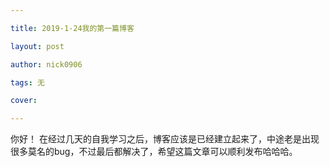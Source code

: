 ```yaml
---

title: 2019-1-24我的第一篇博客

layout: post

author: nick0906

tags: 无

cover: 

---      
```



你好！
在经过几天的自我学习之后，博客应该是已经建立起来了，中途老是出现很多莫名的bug，不过最后都解决了，希望这篇文章可以顺利发布哈哈哈。
